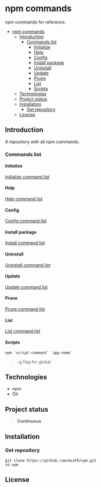 # npm commands
npm commands  for reference.

- [npm commands](#npm-commands)
  - [Introduction](#introduction)
    - [Commands list](#commands-list)
      - [Initialize](#initialize)
      - [Help](#help)
      - [Config](#config)
      - [Install package](#install-package)
      - [Uninstall](#uninstall)
      - [Update](#update)
      - [Prune](#prune)
      - [List](#list)
      - [Scripts](#scripts)
  - [Technologies](#technologies)
  - [Project status](#project-status)
  - [Installation](#installation)
    - [Get repository](#get-repository)
  - [License](#license)

## Introduction
A repository with all npm commands.

### Commands list
#### Initialize
[Initialize command list](INITIALIZE.md "Initialize Commands")

#### Help
[Help command list](HELP.md "Help Commands")

#### Config
[Config command list](CONFIG.md "Config Commands")

#### Install package
[Install command list](INSTALL.md "Install Commands")

#### Uninstall
[Uninstall command list](UNINSTALL.md "Uninstall Commands")

#### Update
[Update command list](UPDATE.md "Update Commands")

#### Prune
[Prune command list](PRUNE.md "Prune Commands")

#### List
[List command list](LIST.md "List Commands")

#### Scripts
```npm
npm `script-command` `app-name`
```

> -g flag for global

## Technologies
- npm
- Git

## Project status
> **Continuous**

## Installation
### Get repository
```git
git clone https://github.com/msaf9/npm.git
cd npm
```

## License
